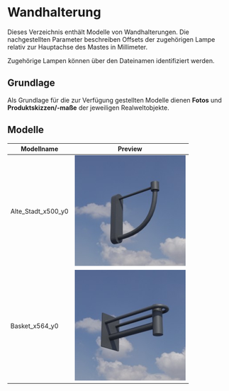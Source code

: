 # Wandhalterung
Dieses Verzeichnis enthält Modelle von Wandhalterungen. Die nachgestellten Parameter beschreiben Offsets der zugehörigen Lampe relativ zur Hauptachse des Mastes in Millimeter.

Zugehörige Lampen können über den Dateinamen identifiziert werden.

## Grundlage
Als Grundlage für die zur Verfügung gestellten Modelle dienen **Fotos** und **Produktskizzen/-maße** der jeweiligen Realweltobjekte. 
## Modelle 
 | Modellname | Preview | 
 | --- | --- | 
| Alte_Stadt_x500_y0 |![Image](../../Thumbnails/Wandhalterung/Alte_Stadt_x500_y0.jpg)| 
| Basket_x564_y0 |![Image](../../Thumbnails/Wandhalterung/Basket_x564_y0.jpg)| 
